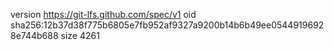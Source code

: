 version https://git-lfs.github.com/spec/v1
oid sha256:12b37d38f775b6805e7fb952af9327a9200b14b6b49ee05449196928e744b688
size 4261

